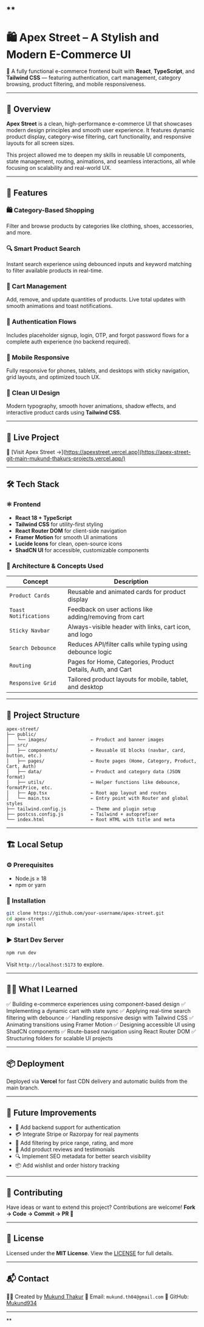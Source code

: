 **
---

# 🛍️ Apex Street – A Stylish and Modern E-Commerce UI

🛒 A fully functional e-commerce frontend built with **React**, **TypeScript**, and **Tailwind CSS** — featuring authentication, cart management, category browsing, product filtering, and mobile responsiveness.

---

## 📖 Overview

**Apex Street** is a clean, high-performance e-commerce UI that showcases modern design principles and smooth user experience. It features dynamic product display, category-wise filtering, cart functionality, and responsive layouts for all screen sizes.

This project allowed me to deepen my skills in reusable UI components, state management, routing, animations, and seamless interactions, all while focusing on scalability and real-world UX.

---

## 🌟 Features

### 🛍️ Category-Based Shopping

Filter and browse products by categories like clothing, shoes, accessories, and more.

### 🔍 Smart Product Search

Instant search experience using debounced inputs and keyword matching to filter available products in real-time.

### 🛒 Cart Management

Add, remove, and update quantities of products. Live total updates with smooth animations and toast notifications.

### 🔐 Authentication Flows

Includes placeholder signup, login, OTP, and forgot password flows for a complete auth experience (no backend required).

### 📱 Mobile Responsive

Fully responsive for phones, tablets, and desktops with sticky navigation, grid layouts, and optimized touch UX.

### 🎨 Clean UI Design

Modern typography, smooth hover animations, shadow effects, and interactive product cards using **Tailwind CSS**.

---

## 🚀 Live Project

🔗 [Visit Apex Street →](https://apexstreet.vercel.app](https://apex-street-git-main-mukund-thakurs-projects.vercel.app/)

---

## 🛠️ Tech Stack

### ⚛️ Frontend

* **React 18 + TypeScript**
* **Tailwind CSS** for utility-first styling
* **React Router DOM** for client-side navigation
* **Framer Motion** for smooth UI animations
* **Lucide Icons** for clean, open-source icons
* **ShadCN UI** for accessible, customizable components

### 🧠 Architecture & Concepts Used

| Concept               | Description                                                 |
| --------------------- | ----------------------------------------------------------- |
| `Product Cards`       | Reusable and animated cards for product display             |
| `Toast Notifications` | Feedback on user actions like adding/removing from cart     |
| `Sticky Navbar`       | Always-visible header with links, cart icon, and logo       |
| `Search Debounce`     | Reduces API/filter calls while typing using debounce logic  |
| `Routing`             | Pages for Home, Categories, Product Details, Auth, and Cart |
| `Responsive Grid`     | Tailored product layouts for mobile, tablet, and desktop    |

---

## 📁 Project Structure

```
apex-street/
├── public/
│   └── images/                ← Product and banner images
├── src/
│   ├── components/            ← Reusable UI blocks (navbar, card, button, etc.)
│   ├── pages/                 ← Route pages (Home, Category, Product, Cart, Auth)
│   ├── data/                  ← Product and category data (JSON format)
│   ├── utils/                 ← Helper functions like debounce, formatPrice, etc.
│   ├── App.tsx                ← Root app layout and routes
│   └── main.tsx               ← Entry point with Router and global styles
├── tailwind.config.js         ← Theme and plugin setup
├── postcss.config.js          ← Tailwind + autoprefixer
└── index.html                 ← Root HTML with title and meta
```

---

## 🏗️ Local Setup

### ⚙️ Prerequisites

* Node.js ≥ 18
* npm or yarn

### 🔧 Installation

```bash
git clone https://github.com/your-username/apex-street.git
cd apex-street
npm install
```

### ▶️ Start Dev Server

```bash
npm run dev
```

Visit `http://localhost:5173` to explore.

---

## 🧑‍💻 What I Learned

✅ Building e-commerce experiences using component-based design
✅ Implementing a dynamic cart with state sync
✅ Applying real-time search filtering with debounce
✅ Handling responsive design with Tailwind CSS
✅ Animating transitions using Framer Motion
✅ Designing accessible UI using ShadCN components
✅ Route-based navigation using React Router DOM
✅ Structuring folders for scalable UI projects

---

## 📦 Deployment

Deployed via **Vercel** for fast CDN delivery and automatic builds from the main branch.

---

## 🎯 Future Improvements

* 🔐 Add backend support for authentication
* 💳 Integrate Stripe or Razorpay for real payments
* 🧠 Add filtering by price range, rating, and more
* 📝 Add product reviews and testimonials
* 🔍 Implement SEO metadata for better search visibility
* 📦 Add wishlist and order history tracking

---

## 🤝 Contributing

Have ideas or want to extend this project? Contributions are welcome!
**Fork → Code → Commit → PR 🚀**

---

## 📜 License

Licensed under the **MIT License**.
View the [LICENSE](./LICENSE) for full details.

---

## 📬 Contact

👨‍💻 Created by [Mukund Thakur](https://github.com/Mukund934)
📩 Email: `mukund.th04@gmail.com`
🔗 GitHub: [Mukund934](https://github.com/Mukund934)

---

**
